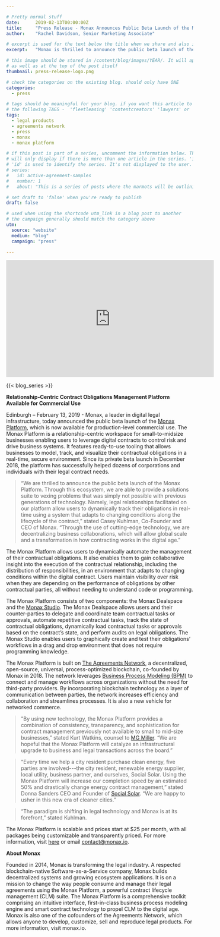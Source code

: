 ```yaml
---

# Pretty normal stuff
date:      2019-02-13T00:00:00Z
title:     "Press Release - Monax Announces Public Beta Launch of the Monax Platform"
author:    "Rachel Davidson, Senior Marketing Associate"

# excerpt is used for the text below the title when we share and also is the summary of the post on https://monax.io/blog
excerpt:   "Monax is thrilled to announce the public beta launch of the Monax Platform"

# this image should be stored in /content/blog/images/YEAR/. It will appear as a thumbnail on any listings,
# as well as at the top of the post itself
thumbnail: press-release-logo.png

# check the categories on the existing blog. should only have ONE
categories:
  - press

# tags should be meaningful for your blog. if you want this article to show on a 'use case' page, you can use
# the following TAGS -  'fleetleasing' 'contentcreators' 'lawyers' or 'corporate'
tags:
  - legal products
  - agreements network
  - press
  - monax
  - monax platform

# if this post is part of a series, uncomment the information below. The 'article series' box
# will only display if there is more than one article in the series. 'id', 'number' and 'about' all must be present.
# 'id' is used to identify the series. It's not displayed to the user.
# series:
#   id: active-agreement-samples
#   number: 1
#   about: "This is a series of posts where the marmots will be outlining how the Monax Platform and the Agreements Network can be used in harmony to create the legal products of the future."

# set draft to 'false' when you're ready to publish
draft: false

# used when using the shortcode utm_link in a blog post to another
# the campaign generally should match the category above
utm:
  source: "website"
  medium: "blog"
  campaign: "press"

---
```


<!-- In general the filename below should match thumbnail category above -->

<iframe width="560" height="315" src="https://www.youtube.com/embed/Z_3l6qbJl8Y" frameborder="0" allow="accelerometer; autoplay; encrypted-media; gyroscope; picture-in-picture" allowfullscreen></iframe>

<!-- if this article is part of a series, related articles will automatically appear here -->
{{< blog_series >}}

<!-- Content markdown here - first title on page is auto generated from title in frontmatter -->
**Relationship-Centric Contract Obligations Management Platform Available for Commercial Use**

Edinburgh – February 13, 2019 - Monax, a leader in digital legal infrastructure, today announced the public beta launch of the [Monax Platform](https://monax.io/blog/2018/12/04/introducing-the-monax-platform---contract-lifecycle-management-for-the-digital-age/), which is now available for production-level commercial use. The Monax Platform is a relationship-centric workspace for small-to-midsize businesses enabling users to leverage digital contracts to control risk and drive business systems. It features ready-to-use tooling that allows businesses to model, track, and visualize their contractual obligations in a real-time, secure environment. Since its private beta launch in December 2018, the platform has successfully helped dozens of corporations and individuals with their legal contract needs.

> “We are thrilled to announce the public beta launch of the Monax Platform. Through this ecosystem, we are able to provide a solutions suite to vexing problems that was simply not possible with previous generations of technology. Namely, legal relationships facilitated on our platform allow users to dynamically track their obligations in real-time using a system that adapts to changing conditions along the lifecycle of the contract,”
stated Casey Kuhlman, Co-Founder and CEO of Monax.
> “Through the use of cutting-edge technology, we are decentralizing business collaborations, which will allow global scale and a transformation in how contracting works in the digital age.”

The Monax Platform allows users to dynamically automate the management of their contractual obligations. It also enables them to gain collaborative insight into the execution of the contractual relationship, including the distribution of responsibilities, in an environment that adapts to changing conditions within the digital contract. Users maintain visibility over risk when they are depending on the performance of obligations by other contractual parties, all without needing to understand code or programming. 

The Monax Platform consists of two components: the Monax Dealspace and the [Monax Studio](https://monax.io/blog/2018/11/22/introducing-the-monax-legal-product-studio/). The Monax Dealspace allows users and their counter-parties to delegate and coordinate team contractual tasks or approvals, automate repetitive contractual tasks, track the state of contractual obligations, dynamically load contractual tasks or approvals based on the contract’s state, and perform audits on legal obligations. The Monax Studio enables users to graphically create and test their obligations’ workflows in a drag and drop environment that does not require programming knowledge.

The Monax Platform is built on [The Agreements Network](www.agreements.network), a decentralized, open-source, universal, process-optimized blockchain, co-founded by Monax in 2018. The network leverages [Business Process Modeling (BPM)](https://monax.io/blog/2018/09/25/introducing-the-monax-bpmn-engine---the-powerhouse-for-legal-products./) to connect and manage workflows across organizations without the need for third-party providers. By incorporating blockchain technology as a layer of communication between parties, the network increases efficiency and collaboration and streamlines processes. It is also a new vehicle for networked commerce.

> "By using new technology, the Monax Platform provides a combination of consistency, transparency, and sophistication for contract management previously not available to small to mid-size businesses,” stated Kurt Watkins, counsel to [MG Miller](https://mgmiller.legal). “We are hopeful that the Monax Platform will catalyze an infrastructural upgrade to business and legal transactions across the board.”

> "Every time we help a city resident purchase clean energy, five parties are involved---the city resident, renewable energy supplier, local utility, business partner, and ourselves, Social Solar. Using the Monax Platform will increase our completion speed by an estimated 50% and drastically change energy contract management,” stated Donna Sanders CEO and Founder of [Social Solar](https://nysocialsolar.com). “We are happy to usher in this new era of cleaner cities.”

> “The paradigm is shifting in legal technology and Monax is at its forefront,” stated Kuhlman.

The Monax Platform is scalable and prices start at $25 per month, with all packages being customizable and transparently priced. For more information, visit [here](https://monax.io/platform/) or email contact@monax.io.

**About Monax**

Founded in 2014, Monax is transforming the legal industry. A respected blockchain-native Software-as-a-Service company, Monax builds decentralized systems and growing ecosystem applications. It is on a mission to change the way people consume and manage their legal agreements using the Monax Platform, a powerful contract lifecycle management (CLM) suite. The Monax Platform is a comprehensive toolkit comprising an intuitive interface, first-in-class business process modeling engine and smart contract technology to propel CLM to the digital age. Monax is also one of the cofounders of the Agreements Network, which allows anyone to develop, customize, sell and reproduce legal products. For more information, visit monax.io.
